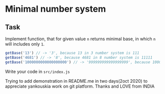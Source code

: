 # Minimal number system

## Task

Implement function, that for given value `n` returns minimal base, in which `n` will includes only `1`.

```js
getBase('13') // -> '3', because 13 in 3 number system is 111
getBase('4681') // -> '8', because 4681 in 8 number system is 11111
getBase('1000000000000000000') // -> '999999999999999999', because 1000000000000000000 in 999999999999999999 number system is 11
```

Write your code in `src/index.js`


Trying to add demonstration in README.me in two days(2oct 2020) to appreciate yankouskia work on git platform.
Thanks and LOVE from INDIA
